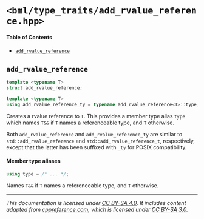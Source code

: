 # `<bml/type_traits/add_rvalue_reference.hpp>`
#### Table of Contents
- [`add_rvalue_reference`](#add_rvalue_reference)

## `add_rvalue_reference`
```c++
template <typename T>
struct add_rvalue_reference;

template <typename T>
using add_rvalue_reference_ty = typename add_rvalue_reference<T>::type;
```
Creates a rvalue reference to `T`. This provides a member type alias `type` which names `T&&` if `T`
names a referenceable type, and `T` otherwise.

Both `add_rvalue_reference` and `add_rvalue_reference_ty` are similar to `std::add_rvalue_reference`
and `std::add_rvalue_reference_t`, respectively, except that the latter has been suffixed with `_ty`
for POSIX compatibility.

#### Member type aliases
```c++
using type = /* ... */;
```
Names `T&&` if `T` names a referenceable type, and `T` otherwise.

---
*This documentation is licensed under [CC BY-SA 4.0][1]. It includes content adapted from
[cppreference.com][2], which is licensed under [CC BY-SA 3.0][3].*

[1]: https://creativecommons.org/licenses/by-sa/4.0
[2]: https://en.cppreference.com
[3]: https://creativecommons.org/licenses/by-sa/3.0

